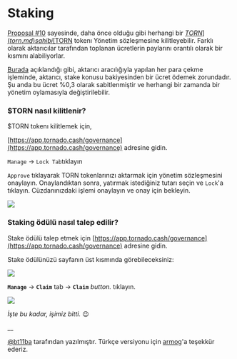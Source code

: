 # Staking

[Proposal #10](https://tornadocash.eth.link/governance/10) sayesinde, daha önce olduğu gibi herhangi bir [$TORN](torn.md) sahibi [$TORN](torn.md) tokenı Yönetim sözleşmesine kilitleyebilir. Farklı olarak aktarıcılar tarafından toplanan ücretlerin paylarını orantılı olarak bir kısmını alabiliyorlar.

[Burada](https://torn.community/t/proposal-relayer-registry-setting-parameters-after-audit/2134) açıklandığı gibi, aktarıcı aracılığıyla yapılan her para çekme işleminde, aktarıcı, stake konusu bakiyesinden bir ücret ödemek zorundadır. Şu anda bu ücret %0,3 olarak sabitlenmiştir ve herhangi bir zamanda bir yönetim oylamasıyla değiştirilebilir.

### $TORN nasıl kilitlenir?

$TORN tokenı kilitlemek için,

[https://app.tornado.cash/governance](https://app.tornado.cash/governance) adresine gidin.

`Manage` -> `Lock Tab`tıklayın

`Approve` tıklayarak TORN tokenlarınızı aktarmak için yönetim sözleşmesini onaylayın. Onaylandıktan sonra, yatırmak istediğiniz tutarı seçin ve `Lock`'a tıklayın. Cüzdanınızdaki işlemi onaylayın ve onay için bekleyin.

![](../.gitbook/assets/c05e5a1813edad280544b627b24002dc8d5adcf2.png)

### Staking ödülü nasıl talep edilir?

Stake ödülü talep etmek için [https://app.tornado.cash/governance](https://app.tornado.cash/governance) adresine gidin.

Stake ödülünüzü sayfanın üst kısmında görebileceksiniz:

![](../.gitbook/assets/head.png)

**`Manage`** -> **`Claim`** tab -> **`Claim`** _button._ tıklayın.

![](<../.gitbook/assets/claim (1).png>)

_İşte bu kadar, işimiz bitti._ :wink:

__

[@bt11ba](https://torn.community/u/bt11ba/) tarafından yazılmıştır. Türkçe versiyonu için [armog](https://twitter.com/armogedd0n)'a teşekkür ederiz.
